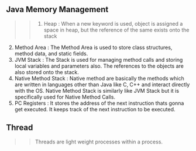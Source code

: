 ## Java Memory Management 
>> 1) Heap : When a new keyword is used, object is assigned a space in heap, but the reference of the same exists onto the stack
   2) Method Area : The Method Area is used to store class structures, method data, and static fields.
   3) JVM Stack : The Stack is used for managing method calls and storing local variables and parameters also. The references to the objects are also stored onto the stack.
   4) Native Method Stack : Native method are basically the methods which are written in languages other than Java like C, C++ and interact directly with the OS. Native Method Stack is similarly like JVM Stack but it is specifically used for Native Method Calls.
   5) PC Registers : It stores the address of the next instruction thats gonna get executed. It keeps track of the next instruction to be executed.


## Thread 
>> Threads are light weight processes within a process.